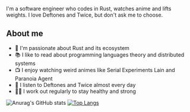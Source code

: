 I'm a software engineer who codes in Rust, watches anime and lifts weights. I love Deftones and Twice, but don't ask me to choose.

## About me

- 🦀 I'm passionate about Rust and its ecosystem
- 📚 I like to read about programming languages theory and distributed systems
- 📺 I enjoy watching weird animes like Serial Experiments Lain and Paranoia Agent
- 🎵 I listen to Deftones and Twice almost every day
- 🏋️‍♂️ I work out regularly to stay healthy and strong  

![Anurag's GitHub stats](https://github-readme-stats.vercel.app/api?username=Massakera&show_icons=true&theme=noctis_minimus) [![Top Langs](https://github-readme-stats.vercel.app/api/top-langs/?username=Massakera&layout=compact&theme=noctis_minimus&hide=jupyter%20notebook,html,css,sass)](https://github.com/anuraghazra/github-readme-stats)
